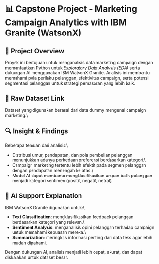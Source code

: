 # 📊 Capstone Project - Marketing Campaign Analytics with IBM Granite (WatsonX)

## 📌 Project Overview

Proyek ini bertujuan untuk menganalisis data marketing campaign dengan
memanfaatkan Python untuk *Exploratory Data Analysis (EDA)* serta
dukungan AI menggunakan IBM WatsonX Granite. Analisis ini membantu
memahami pola perilaku pelanggan, efektivitas campaign, serta potensi
segmentasi pelanggan untuk strategi pemasaran yang lebih baik.

## 📂 Raw Dataset Link

Dataset yang digunakan berasal dari data dummy mengenai campaign
marketing.\

## 🔍 Insight & Findings

Beberapa temuan dari analisis:\
- Distribusi umur, pendapatan, dan pola pembelian pelanggan menunjukkan
adanya perbedaan preferensi berdasarkan kategori.\
- Campaign marketing tertentu lebih efektif pada segmen pelanggan dengan
pendapatan menengah ke atas.\
- Model AI dapat membantu mengklasifikasikan umpan balik pelanggan
menjadi kategori sentimen (positif, negatif, netral).

## 🤖 AI Support Explanation

IBM WatsonX Granite digunakan untuk:\
- **Text Classification**: mengklasifikasikan feedback pelanggan
berdasarkan kategori yang relevan.\
- **Sentiment Analysis**: menganalisis opini pelanggan terhadap campaign
untuk memahami kepuasan mereka.\
- **Summarization**: meringkas informasi penting dari data teks agar
lebih mudah dipahami.

Dengan dukungan AI, analisis menjadi lebih cepat, akurat, dan dapat
diskalakan untuk dataset besar.
